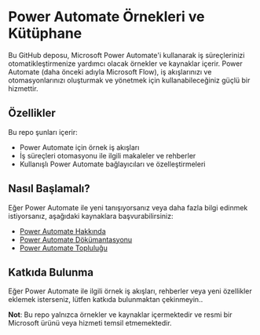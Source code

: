 # Power Automate Örnekleri ve Kütüphane

Bu GitHub deposu, Microsoft Power Automate'i kullanarak iş süreçlerinizi otomatikleştirmenize yardımcı olacak örnekler ve kaynaklar içerir. Power Automate (daha önceki adıyla Microsoft Flow), iş akışlarınızı ve otomasyonlarınızı oluşturmak ve yönetmek için kullanabileceğiniz güçlü bir hizmettir.

## Özellikler

Bu repo şunları içerir:

- Power Automate için örnek iş akışları
- İş süreçleri otomasyonu ile ilgili makaleler ve rehberler
- Kullanışlı Power Automate bağlayıcıları ve özelleştirmeleri

## Nasıl Başlamalı?

Eğer Power Automate ile yeni tanışıyorsanız veya daha fazla bilgi edinmek istiyorsanız, aşağıdaki kaynaklara başvurabilirsiniz:

- [Power Automate Hakkında](https://powerautomate.microsoft.com/)
- [Power Automate Dökümantasyonu](https://docs.microsoft.com/en-us/power-automate/)
- [Power Automate Topluluğu](https://powerusers.microsoft.com/)

## Katkıda Bulunma

Eğer Power Automate ile ilgili örnek iş akışları, rehberler veya yeni özellikler eklemek isterseniz, lütfen katkıda bulunmaktan çekinmeyin..

**Not**: Bu repo yalnızca örnekler ve kaynaklar içermektedir ve resmi bir Microsoft ürünü veya hizmeti temsil etmemektedir.

